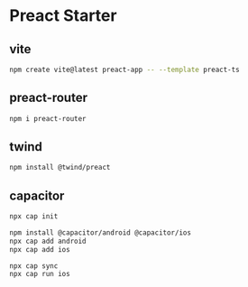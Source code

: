 # Preact Starter

## vite

```bash
npm create vite@latest preact-app -- --template preact-ts
```

## preact-router

```bash
npm i preact-router
```

## twind

```bash
npm install @twind/preact
```

## capacitor

```bash
npx cap init

npm install @capacitor/android @capacitor/ios
npx cap add android
npx cap add ios

npx cap sync
npx cap run ios
```

